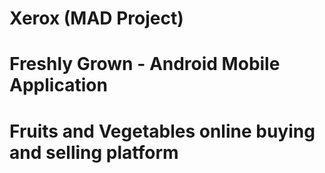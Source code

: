 # Xerox (MAD Project)
# Freshly Grown - Android Mobile Application 
# Fruits and Vegetables online buying and selling platform


